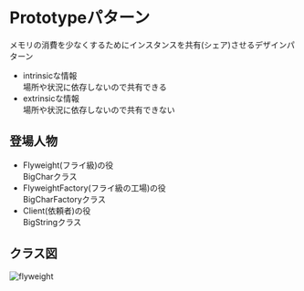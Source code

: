 # Prototypeパターン
メモリの消費を少なくするためにインスタンスを共有(シェア)させるデザインパターン

- intrinsicな情報  
場所や状況に依存しないので共有できる
- extrinsicな情報  
場所や状況に依存しないので共有できない

## 登場人物
- Flyweight(フライ級)の役  
BigCharクラス
- FlyweightFactory(フライ級の工場)の役  
BigCharFactoryクラス
- Client(依頼者)の役  
BigStringクラス

## クラス図
![flyweight](https://user-images.githubusercontent.com/11749585/34570223-6e50fe18-f1ae-11e7-94ac-357198b0b9a9.jpg)
